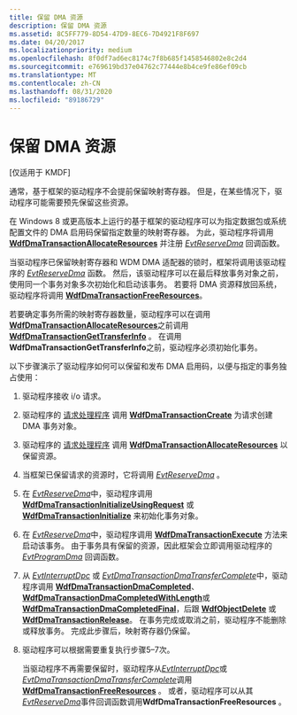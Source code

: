 ```yaml
---
title: 保留 DMA 资源
description: 保留 DMA 资源
ms.assetid: 8C5FF779-8D54-47D9-8EC6-7D4921F8F697
ms.date: 04/20/2017
ms.localizationpriority: medium
ms.openlocfilehash: 8f0df7ad6ec8174c7f8b685f1458546802e8c2d4
ms.sourcegitcommit: e769619bd37e04762c77444e8b4ce9fe86ef09cb
ms.translationtype: MT
ms.contentlocale: zh-CN
ms.lasthandoff: 08/31/2020
ms.locfileid: "89186729"
---
```

# <a name="reserving-dma-resources"></a>保留 DMA 资源


\[仅适用于 KMDF\]

通常，基于框架的驱动程序不会提前保留映射寄存器。 但是，在某些情况下，驱动程序可能需要预先保留这些资源。

在 Windows 8 或更高版本上运行的基于框架的驱动程序可以为指定数据包或系统配置文件的 DMA 启用码保留指定数量的映射寄存器。 为此，驱动程序将调用 [**WdfDmaTransactionAllocateResources**](/windows-hardware/drivers/ddi/wdfdmatransaction/nf-wdfdmatransaction-wdfdmatransactionallocateresources) 并注册 [*EvtReserveDma*](/windows-hardware/drivers/ddi/wdfdmatransaction/nc-wdfdmatransaction-evt_wdf_reserve_dma) 回调函数。

当驱动程序已保留映射寄存器和 WDM DMA 适配器的锁时，框架将调用该驱动程序的 [*EvtReserveDma*](/windows-hardware/drivers/ddi/wdfdmatransaction/nc-wdfdmatransaction-evt_wdf_reserve_dma) 函数。 然后，该驱动程序可以在最后释放事务对象之前，使用同一个事务对象多次初始化和启动该事务。 若要将 DMA 资源释放回系统，驱动程序将调用 [**WdfDmaTransactionFreeResources**](/windows-hardware/drivers/ddi/wdfdmatransaction/nf-wdfdmatransaction-wdfdmatransactionfreeresources)。

若要确定事务所需的映射寄存器数量，驱动程序可以在调用[**WdfDmaTransactionAllocateResources**](/windows-hardware/drivers/ddi/wdfdmatransaction/nf-wdfdmatransaction-wdfdmatransactionallocateresources)之前调用[**WdfDmaTransactionGetTransferInfo**](/windows-hardware/drivers/ddi/wdfdmatransaction/nf-wdfdmatransaction-wdfdmatransactiongettransferinfo) 。 在调用 **WdfDmaTransactionGetTransferInfo**之前，驱动程序必须初始化事务。

以下步骤演示了驱动程序如何可以保留和发布 DMA 启用码，以便与指定的事务独占使用：

1.  驱动程序接收 i/o 请求。

2.  驱动程序的 [请求处理程序](request-handlers.md) 调用 [**WdfDmaTransactionCreate**](/windows-hardware/drivers/ddi/wdfdmatransaction/nf-wdfdmatransaction-wdfdmatransactioncreate) 为请求创建 DMA 事务对象。

3.  驱动程序的 [请求处理程序](request-handlers.md) 调用 [**WdfDmaTransactionAllocateResources**](/windows-hardware/drivers/ddi/wdfdmatransaction/nf-wdfdmatransaction-wdfdmatransactionallocateresources) 以保留资源。

4.  当框架已保留请求的资源时，它将调用 [*EvtReserveDma*](/windows-hardware/drivers/ddi/wdfdmatransaction/nc-wdfdmatransaction-evt_wdf_reserve_dma) 。

5.  在 [*EvtReserveDma*](/windows-hardware/drivers/ddi/wdfdmatransaction/nc-wdfdmatransaction-evt_wdf_reserve_dma)中，驱动程序调用 [**WdfDmaTransactionInitializeUsingRequest**](/windows-hardware/drivers/ddi/wdfdmatransaction/nf-wdfdmatransaction-wdfdmatransactioninitializeusingrequest) 或 [**WdfDmaTransactionInitialize**](/windows-hardware/drivers/ddi/wdfdmatransaction/nf-wdfdmatransaction-wdfdmatransactioninitialize) 来初始化事务对象。

6.  在 [*EvtReserveDma*](/windows-hardware/drivers/ddi/wdfdmatransaction/nc-wdfdmatransaction-evt_wdf_reserve_dma)中，驱动程序调用 [**WdfDmaTransactionExecute**](/windows-hardware/drivers/ddi/wdfdmatransaction/nf-wdfdmatransaction-wdfdmatransactionexecute) 方法来启动该事务。 由于事务具有保留的资源，因此框架会立即调用驱动程序的 [*EvtProgramDma*](/windows-hardware/drivers/ddi/wdfdmatransaction/nc-wdfdmatransaction-evt_wdf_program_dma) 回调函数。

7.  从 [*EvtInterruptDpc*](/windows-hardware/drivers/ddi/wdfinterrupt/nc-wdfinterrupt-evt_wdf_interrupt_dpc) 或 [*EvtDmaTransactionDmaTransferComplete*](/windows-hardware/drivers/ddi/wdfdmatransaction/nc-wdfdmatransaction-evt_wdf_dma_transaction_dma_transfer_complete)中，驱动程序调用 [**WdfDmaTransactionDmaCompleted**](/windows-hardware/drivers/ddi/wdfdmatransaction/nf-wdfdmatransaction-wdfdmatransactiondmacompleted)、 [**WdfDmaTransactionDmaCompletedWithLength**](/windows-hardware/drivers/ddi/wdfdmatransaction/nf-wdfdmatransaction-wdfdmatransactiondmacompletedwithlength)或 [**WdfDmaTransactionDmaCompletedFinal**](/windows-hardware/drivers/ddi/wdfdmatransaction/nf-wdfdmatransaction-wdfdmatransactiondmacompletedfinal)，后跟 [**WdfObjectDelete**](/windows-hardware/drivers/ddi/wdfobject/nf-wdfobject-wdfobjectdelete) 或 [**WdfDmaTransactionRelease**](/windows-hardware/drivers/ddi/wdfdmatransaction/nf-wdfdmatransaction-wdfdmatransactionrelease)。 在事务完成或取消之前，驱动程序不能删除或释放事务。 完成此步骤后，映射寄存器仍保留。

8.  驱动程序可以根据需要重复执行步骤5–7次。

    当驱动程序不再需要保留时，驱动程序从[*EvtInterruptDpc*](/windows-hardware/drivers/ddi/wdfinterrupt/nc-wdfinterrupt-evt_wdf_interrupt_dpc)或[*EvtDmaTransactionDmaTransferComplete*](/windows-hardware/drivers/ddi/wdfdmatransaction/nc-wdfdmatransaction-evt_wdf_dma_transaction_dma_transfer_complete)调用[**WdfDmaTransactionFreeResources**](/windows-hardware/drivers/ddi/wdfdmatransaction/nf-wdfdmatransaction-wdfdmatransactionfreeresources) 。 或者，驱动程序可以从其[*EvtReserveDma*](/windows-hardware/drivers/ddi/wdfdmatransaction/nc-wdfdmatransaction-evt_wdf_reserve_dma)事件回调函数调用**WdfDmaTransactionFreeResources** 。

 


